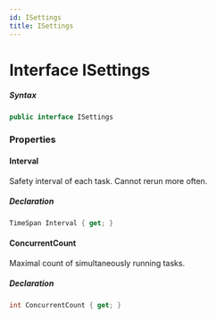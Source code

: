 ```yaml
---
id: ISettings
title: ISettings
---
```


# Interface ISettings




##### Syntax

```cs
public interface ISettings
```


### Properties

#### Interval

Safety interval of each task. Cannot rerun more often.


##### Declaration

```cs
TimeSpan Interval { get; }
```
#### ConcurrentCount

Maximal count of simultaneously running tasks.


##### Declaration

```cs
int ConcurrentCount { get; }
```
